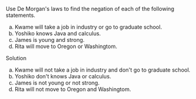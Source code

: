 Use De Morgan's laws to find the negation of each of the following statements.

1. Kwame will take a job in industry or go to graduate school.
2. Yoshiko knows Java and calculus.
3. James is young and strong.
4. Rita will move to Oregon or Washingtom.

Solution

1. Kwame will not take a job in industry and don't go to graduate school.
2. Yoshiko don't knows Java or calculus.
3. James is not young or not strong.
4. Rita will not move to Oregon and Washingtom.

<style type="text/css">
    ol { list-style-type: lower-alpha; }
</style>